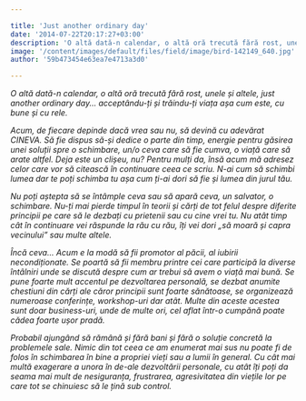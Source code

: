 ```yaml
---

title: 'Just another ordinary day'
date: '2014-07-22T20:17:27+03:00'
description: 'O altă dată-n calendar, o altă oră trecută fără rost, unele și altele, justanother ordinary day... acceptându-ți și trăindu-ți viața așa cum este, cu buneși cu rele. Acum, de fiecare depinde dacă vrea'
image: '/content/images/default/files/field/image/bird-142149_640.jpg'
author: '59b473454e63ea7e4713a3d0'

---
```

<div class="kg-card-markdown"><p><em>O altă dată-n calendar, o altă oră trecută fără rost, unele și altele, just another ordinary day... acceptându-ți și trăindu-ți viața așa cum este, cu bune și cu rele. </em></p>
<p><em>Acum, de fiecare depinde dacă vrea sau nu, să devină cu adevărat CINEVA. Să fie dispus să-și dedice o parte din timp, energie pentru găsirea unei soluții spre o schimbare, un/o ceva care să fie cumva, o viață care să arate altfel. Deja este un clișeu, nu? Pentru mulți da, însă acum mă adresez celor care vor să citească în continuare ceea ce scriu. </em> <em>N-ai cum să schimbi lumea dar te poți schimba tu așa cum ți-ai dori să fie și lumea din jurul tău. </em></p>
<p><em>Nu poți aștepta să se întâmple ceva sau să apară ceva, un salvator, o schimbare. </em> <em>Nu-ți mai pierde timpul în teorii și cărți de tot felul despre diferite principii pe care să le dezbați cu prietenii sau cu cine vrei tu. Nu atât timp cât în continuare vei răspunde la rău cu rău, îți vei dori „să moară și capra vecinului” sau multe altele. </em></p>
<p><em>Încă ceva...  Acum e la modă să fii promotor al păcii, al iubirii necondiționate. Se poartă să fii membru printre cei care participă la diverse întâlniri unde se discută despre cum ar trebui să avem o viață mai bună. </em> <em>Se pune foarte mult accentul pe dezvoltarea personală, se dezbat anumite chestiuni din cărți ale căror principii sunt foarte sănătoase, se organizează numeroase conferințe, workshop-uri  dar atât. Multe din aceste acestea sunt doar business-uri, unde de multe ori, cel aflat într-o cumpănă poate cădea foarte ușor pradă. </em></p>
<p><em>Probabil ajungând să rămână și fără bani și fără o soluție concretă la problemele sale. </em> <em>Nimic din tot ceea ce am enumerat mai sus nu poate fi de folos în schimbarea în bine a propriei vieți sau a lumii în general. </em> <em>Cu cât mai multă exagerare a unora în de-ale dezvoltării personale, cu atât îți poți da seama mai mult de nesiguranța, frustrarea, agresivitatea din viețile lor pe care tot se chinuiesc să le țină sub control.</em> <em> </em></p>
</div>
